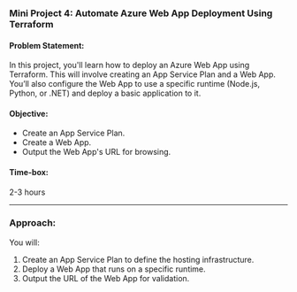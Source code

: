 ### Mini Project 4: Automate Azure Web App Deployment Using Terraform

#### **Problem Statement:**
In this project, you'll learn how to deploy an Azure Web App using Terraform. This will involve creating an App Service Plan and a Web App. You’ll also configure the Web App to use a specific runtime (Node.js, Python, or .NET) and deploy a basic application to it.

#### **Objective:**
- Create an App Service Plan.
- Create a Web App.
- Output the Web App's URL for browsing.

#### **Time-box:**
2-3 hours

---

### **Approach:**

You will:
1. Create an App Service Plan to define the hosting infrastructure.
2. Deploy a Web App that runs on a specific runtime.
3. Output the URL of the Web App for validation.
